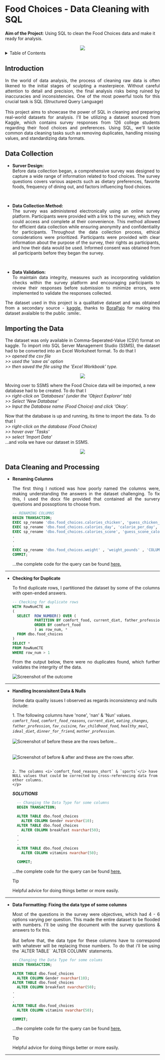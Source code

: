 # Food Choices - Data Cleaning with SQL
**Aim of the Project**: Using SQL to clean the Food Choices data and make it ready for analysis.
<br />
<div align="center">
  <a href="https://www.geotab.com/CMS-Media-production/Blog/NA/_2020/November/data-cleaning/blog_data_cleaning_hero_@2x.jpg">
    <img src="images/img00.jpg" >
  </a>
</div>

<!-- TABLE OF CONTENTS -->
<details>
  <summary>Table of Contents</summary>
  <ol>
    <li><a href="#introduction">Introduction</a></li>
    <li>
      <a href="#problem-statement">Problem Statement</a>
    </li>
    <li><a href="#skills-demonstrated">Skills Demonstrated</a></li>
    <li>
      <a href="#data-wrangling">Data Wrangling</a>
      <ul>
        <li><a href="#data-collection">Data Collection</a></li>
        <li><a href="#importing-the-data">Importing the Data</a></li>
        <li><a href="#data-cleaning-and-processing">Data Cleaning and Processing</a></li>
      </ul>
    </li>
    <li><a href="#contact-me">Contact Me</a></li>
  </ol>
</details>

## Introduction
<p align="justify">
  In the world of data analysis, the process of cleaning raw data is often likened to the initial stages of sculpting a masterpiece. Without careful attention to detail and precision,     the final analysis risks being ruined by inaccuracies and inconsistencies. One of the most powerful tools for this crucial task is SQL (Structured Query Language)
<br />
<br />
    This project aims to showcase the power of SQL in cleaning and preparing real-world datasets for analysis. I'll be utilizing a dataset sourced from Kaggle, which contains survey responses from 126 college students regarding their food choices and preferences. Using SQL, we'll tackle common data cleaning tasks such as removing duplicates, handling missing values, and standardizing data formats.
</p>

## Data Collection 
* <p align="justify"><b>Surver Design:</b><br />
  Before data collection began, a comprehensive survey was designed to capture a wide range of information related to food choices. The survey questions covers various aspects such as dietary preferences, favorite foods, frequency of dining out, and factors influencing food choices. </p><br />

* <p align="justify"><b>Data Collection Method:</b><br />
  The survey was administered electronically using an online survey platform. Participants were provided with a link to the survey, which they could access and complete at their convenience. This method allowed for efficient data collection while ensuring anonymity and confidentiality for participants. Throughout the data collection process, ethical considerations were prioritized. Participants were provided with clear information about the purpose of the survey, their rights as participants, and how their data would be used. Informed consent was obtained from all participants before they began the survey. </p><br />

* <p align="justify"><b>Data Validation:</b><br />
  To maintain data integrity, measures such as incorporating validation checks within the survey platform and encouraging  participants to review their responses before submission to minimize errors, were implemented to validate the responses collected.</p>


<p align="justify">
  The dataset used in this project is a qualitative dataset and was obtained from a secondary source - <a href="https://www.kaggle.com/datasets/borapajo/food-choices?select=food_coded.csv">kaggle</a>, thanks to <a href="https://www.kaggle.com/borapajo">BoraPajo</a> for making this dataset avalaible to the public :smile:.

## Importing the Data
  <p align="justify">
    The dataset was only available in Comma-Seperated-Value (CSV) format on kaggle. To import into SQL Server Management Studio (SSMS), the dataset had to be converted into an Excel Worksheet format. To do that I <br /><i> >> opened the csv file <br /> >> used the 'save as' option <br /> >> then saved the file using the 'Excel Workbook' type. </i>

  <div align="center">
    <a href="https://www.youtube.com/watch?v=S7SpFIg5iVM">        <img src="images/csv_to_worksheet.png" >
     </a>
  </div>

   Moving over to SSMS where the Food Choice data will be imported, a new database had to be created. To do that I <br /> <i>>> right-click on 'Databases' (under the 'Object Explorer' tab) <br /> >> Select 'New Database' <br /> >> Input the Database name (Food Choice) and click 'Okay'.</i>

  Now that the database is up and running, its time to import the data. To do that I <br /><i> >> right-click on the database (Food Choice) <br /> >> hover over 'Tasks' <br /> >> select 'Import Data' </i><br /> ...and voila we have our dataset in SSMS.
  </p>

  <div align="center">
    <a href="https://www.youtube.com/watch?v=S7SpFIg5iVM">
      <img src="images/data_successfully_imported.png" >
    </a>
  </div>


## Data Cleaning and Processing
* <b>Renaming Columns</b>
  <p align="justify">
    The first thing I noticed was how poorly named the columns were, making understanding the answers in the dataset challenging. To fix this, I used the docx file provided that contained all the survery questions and possoptions to choose from. 
  
  ```SQL
  -- RENAMING COLUMNS
  BEGIN TRANSACTION;
  EXEC sp_rename 'dbo.food_choices.calories_chicken', 'guess_chicken_calories', 'COLUMN';
  EXEC sp_rename 'dbo.food_choices.calories_day', 'calorie_per_day', 'COLUMN';
  EXEC sp_rename 'dbo.food_choices.calories_scone', 'guess_scone_calories', 'COLUMN';
  .
  .
  .
  EXEC sp_rename 'dbo.food_choices.weight' , 'weight_pounds' , 'COLUMN';
  COMMIT;
  ```
  ...the complete code for the query can be found [here.](SQL_Files/renaming_columns.sql) 
  </p>

---------------------------------------------------------------------
* <b>Checking for Duplicate</b>
  <p align="justify">
    To find duplicate rows, I partitioned the dataset by some of the columns with open-ended answers.
  </p>

  ```SQL
  -- Checking for duplicate rows
  WITH RowNumCTE as
  (
	SELECT	ROW_NUMBER() OVER (
			PARTITION BY comfort_food, current_diet, father_profession
			ORDER BY comfort_food
			) as row_num, *
	FROM dbo.food_choices
  )
  SELECT *
  FROM RowNumCTE
  WHERE row_num > 1
  ```
  <p align="justify">From the output below, there were no duplicates found, which further validates the intergrity of the data.
  
  ![Screenshot of the outcome](images/checking_for_duplicates.png)
---------------------------------------------------------------------
* <b>Handling Inconsisitent Data & Nulls</b>
      <p>
      Some data quality issues I observed as regards inconsistency and nulls include:</p>
      <p>
      1. The following columns have 'none', 'nan' & 'Nun' values.<br />
      <i>`comfort_food`, `comfort_food_reasons`, `current_diet`, `eating_changes`, `father_profession`, `fav_cuisine`, `fav_childhood_food`, `healthy_meal`, `ideal_diet`, `dinner_for_friend`, `mother_profession`.
      </i>
      <br /><br />
      ![Screenshot of before](images/null,nan,nun_before.png)
      these are the rows before...
      <br /><br /><br />
      ![Screenshot of before & after](images/null,nan,nun_after.png)
      and these are the rows after.
      <br /><br />
      
      2. The columns <i>`comfort_food_reasons_short` & `sports`</i> have NULL values that could be corrected by cross-referencing data from other columns.
      </p>
    
    <i><b>SOLUTIONS</b></i>

    ```sql
      -- Changing the Data Type for some columns
      BEGIN TRANSACTION;

      ALTER TABLE dbo.food_choices
        ALTER COLUMN Gender nvarchar(10);
      ALTER TABLE dbo.food_choices
        ALTER COLUMN breakfast nvarchar(50);
      .
      .
      .
      ALTER TABLE dbo.food_choices
        ALTER COLUMN vitamins nvarchar(50);
    
      COMMIT;
    ```
  
    ...the complete code for the query can be found [here.](SQL_Files/fixinig_data_type.sql)

    > [!TIP]
    > Helpful advice for doing things better or more easily.
  </p>

---------------------------------------------------------------------

* <b>Data Formatting: Fixing the data type of some columns</b>
  <p align="justify">
      Most of the questions in the survey were objectives, which had 4 - 6 options varying per question. This made the entire dataset to be flooded with numbers. I'll be using the  document with the survey questions & answers to fix this. <br /><br /> But before that, the data type for these columns have to correspond with whatever will be replacing those numbers. To do that i'll be using the `ALTER TABLE` `ALTER COLUMN` statements.
    
    ```SQL
    -- Changing the Data Type for some colums
    BEGIN TRANSACTION;

    ALTER TABLE dbo.food_choices
      ALTER COLUMN Gender nvarchar(10);
    ALTER TABLE dbo.food_choices
      ALTER COLUMN breakfast nvarchar(50);
    .
    .
    .
    ALTER TABLE dbo.food_choices
      ALTER COLUMN vitamins nvarchar(50);
    
    COMMIT;
    ```
  
    ...the complete code for the query can be found [here.](SQL_Files/fixinig_data_type.sql)

    > [!TIP]
    > Helpful advice for doing things better or more easily.
  </p>
---------------------------------------------------------------------




<!-- * Data Tranformation for some columns with inconsistent data

  Removing empty cells and Missing Data. -->
